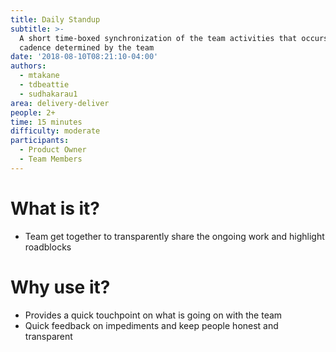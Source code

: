```yaml
---
title: Daily Standup
subtitle: >-
  A short time-boxed synchronization of the team activities that occurs in a
  cadence determined by the team
date: '2018-08-10T08:21:10-04:00'
authors:
  - mtakane
  - tdbeattie
  - sudhakarau1
area: delivery-deliver
people: 2+
time: 15 minutes
difficulty: moderate
participants:
  - Product Owner
  - Team Members
---
```

# What is it?

* Team get together to transparently share the ongoing work and highlight roadblocks

# Why use it?

* Provides a quick touchpoint on what is going on with the team
* Quick feedback on impediments and keep people honest and transparent

